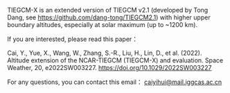 TIEGCM-X is an extended version of TIEGCM v2.1 (developed by Tong Dang, see https://github.com/dang-tong/TIEGCM2.1) with higher upper boundary altitudes, especially at solar maximum (up to ~1200 km).

If you are interested, please read this paper：

Cai, Y., Yue, X., Wang, W., Zhang, S.-R., Liu, H., Lin, D., et al. (2022). Altitude extension of the NCAR-TIEGCM (TIEGCM-X) and evaluation. Space Weather, 20, e2022SW003227. https://doi.org/10.1029/2022SW003227

For any questions, you can contact this email： caiyihui@mail.iggcas.ac.cn
